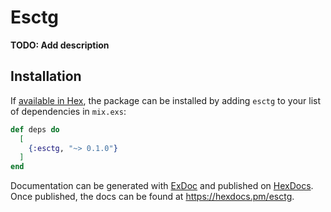 # Esctg

**TODO: Add description**

## Installation

If [available in Hex](https://hex.pm/docs/publish), the package can be installed
by adding `esctg` to your list of dependencies in `mix.exs`:

```elixir
def deps do
  [
    {:esctg, "~> 0.1.0"}
  ]
end
```

Documentation can be generated with [ExDoc](https://github.com/elixir-lang/ex_doc)
and published on [HexDocs](https://hexdocs.pm). Once published, the docs can
be found at <https://hexdocs.pm/esctg>.

